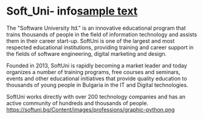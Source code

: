 # Soft_Uni- info<a href=”https://about.softuni.bg/” >sample text</a>
The "Software University ltd." is an innovative educational program that trains thousands of people in the field of information technology and assists them in their career start-up.
SoftUni is one of the largest and most respected educational institutions, providing training and career support in the fields of software engineering, digital marketing and design.

Founded in 2013, SoftUni is rapidly becoming a market leader and today organizes a number of training programs, free courses and seminars, events and other educational initiatives that provide quality education to thousands of young people in Bulgaria in the IT and Digital technologies.

SoftUni works directly with over 200 technology companies and has an active community of hundreds and thousands of people.
https://softuni.bg/Content/images/professions/graphic-python.png
